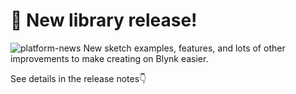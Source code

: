 # 🎉 New library release!
![platform-news](https://user-images.githubusercontent.com/120122081/220374317-18507547-0750-4a69-a163-a84d95704421.png)
New sketch examples, features, and lots of other improvements to make creating on Blynk easier. 

See details in the release notes👇
